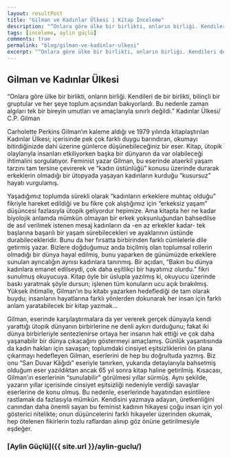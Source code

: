 ```yaml
---
layout: resultPost
title: "Gilman ve Kadınlar Ülkesi | Kitap İnceleme"
description: "“Onlara göre ülke bir birlikti, onların birliği. Kendileri de bir birlikti, bilinçli bir gruptular ve her şeye toplum açısından bakıyorlardı. Bu nedenle zaman algıları tek bir bireyin umutları ve amaçlarıyla sınırlı değildi.”"
tags: [inceleme, aylin güçlü]
comments: true
permalink: "blog/gilman-ve-kadinlar-ulkesi"
excerpt: "“Onlara göre ülke bir birlikti, onların birliği. Kendileri de bir birlikti, bilinçli bir gruptular ve her şeye toplum açısından bakıyorlardı. Bu nedenle zaman algıları tek bir bireyin umutları ve amaçlarıyla sınırlı değildi.”"
---
```


## Gilman ve Kadınlar Ülkesi 

“Onlara göre ülke bir birlikti, onların birliği. Kendileri de bir birlikti, bilinçli bir gruptular ve her şeye toplum açısından bakıyorlardı. Bu nedenle zaman algıları tek bir bireyin umutları ve amaçlarıyla sınırlı değildi.” Kadınlar Ülkesi/ C.P. Gilman  

Carholette Perkins Gilman’ın kaleme aldığı ve 1979 yılında kitaplaştırılan Kadınlar Ülkesi; içerisinde pek çok farklı duygu barındıran, okumayı bitirdiğinizde dahi üzerine günlerce düşünebileceğiniz bir eser. Kitap, ütopik olaylarıyla insanları etkiliyorken başka bir dünyanın da var olabileceği ihtimalini sorgulatıyor. Feminist yazar Gilman, bu eserinde ataerkil yaşam tarzını tam tersine çevirerek ve “kadın üstünlüğü” konusu üzerinde durarak erkeklerin olmadığı bir ütopyada yaşayan kadınların kurduğu “kusursuz” hayatı vurgulamış.  

Yaşadığımız toplumda sürekli olarak “kadınların erkeklere muhtaç olduğu” fikriyle hareket edildiği ve bu fikre çok alıştığımız için “erkeksiz yaşam” düşüncesi fazlasıyla ütopik geliyordur hepimize. Ama kitapta her ne kadar biyolojik anlamda mümkün olmayan bir erkek yoksunluğundan bahsedilse de asıl verilmek istenen mesaj kadınların da -en az erkekler kadar- tek başlarına başarılı bir yaşam sürebilecekleri ve ayaklarının üstünde durabilecekleridir. Bunu da her fırsatta birbirinden farklı cümlelerle dile getirmiş yazar. Bizlere doğduğumuz anda biçilmiş olan toplumsal rollerin olmadığı bir dünya hayal edilmiş, bunu yaparken de günümüzde erkeklere sunulan ayrıcalığın aynısı kadınlara tanınmış. Bir açıdan, “Bakın bu dünya kadınlara emanet edilseydi, çok daha eşitlikçi bir hayatımız olurdu.” fikri sunulmuş okuyucuya. Kitap öyle bir üslupla yazılmış ki, okuyucu üzerinde baskı yaratmak şöyle dursun; işlenen tüm konuların ucu açık bırakılmış. Yüksek ihtimalle, Gilman’ın bu kitabı yazarken hedeflediği de tam olarak buydu; insanların hayatlarına farklı yönlerden dokunarak her insan için farklı anlam yaratabilecek bir kitap yazmak...  

Gilman, eserinde karşılaştırmalara da yer vererek gerçek dünyayla kendi yarattığı ütopik dünyanın birbirlerine ne denli aykırı durduğunu; fakat iki dünya birbirleriyle sentezlenirse ortaya her insanın hak ettiği ve çok daha yaşanabilir bir dünya çıkacağını göstermeyi amaçlamış. Günlük yaşantısında da kadın hakları için savaşan; toplumdaki cinsiyet eşitsizliklerini ön plana çıkarmayı hedefleyen Gilman, eserlerini de hep bu doğrultuda yazmış. Biz onu “Sarı Duvar Kâğıdı” eseriyle tanırken, yukarıda detaylarıyla bahsetmiş olduğum eser yazıldıktan ancak 65 yıl sonra kitap haline getirilmiş. Kısacası, Gilman’ın eserlerinin “sunulabilir” görülmesi yıllar sürmüş. Aynı şekilde, yazarın yıllar içerisinde cinsiyet eşitsizliği nedeniyle verdiği savaşlar eserlerine de konu olmuş. Bu nedenle, eserlerinde hayatından esintilere rastlamak da fazlasıyla mümkün. Kendisini yazmaya adayan, üretkenliğini canından daha önemli sayan bu feminist kadının hikayesi çoğu insan için yol gösterici nitelikte; onun düşüncelerini farklı hikayeler üzerinden okumak, hep ötelenen fikirlerin tozlu raflardan alınıp göz önüne getirilmesiyle eşdeğer.

### [Aylin Güçlü]({{ site.url }}/aylin-guclu/)